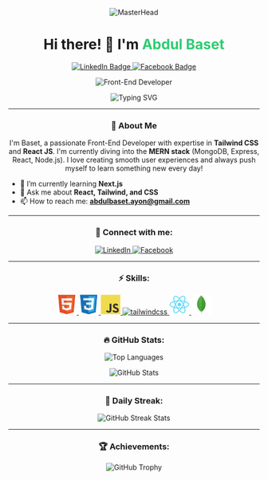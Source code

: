 <!-- Add the MasterHead with your banner -->
<p align="center">
  <img src="https://i.ibb.co/Sn1WwcJ/Neon-Modern-Futuristic-Simple-Gaming-You-Tube-Banner.png" alt="MasterHead" />
</p>

<h1 align="center">Hi there! 👋 I'm <a href="https://ayonjr.io" style="color: #2ecc71; text-decoration: none;">Abdul Baset</a></h1>

<p align="center">
  <a href="https://linkedin.com/in/abdul-baset" target="_blank">
    <img src="https://img.shields.io/badge/LinkedIn-Abdul%20Baset-0A66C2?style=for-the-badge&logo=linkedin&logoColor=white" alt="LinkedIn Badge"/>
  </a>
  <a href="https://fb.com/abdul-baset" target="_blank">
    <img src="https://img.shields.io/badge/Facebook-Abdul%20Baset-1877F2?style=for-the-badge&logo=facebook&logoColor=white" alt="Facebook Badge"/>
  </a>
</p>

<p align="center">
  <img src="https://img.shields.io/badge/Frontend%20Developer-%23E44D26.svg?style=for-the-badge&logo=html5&logoColor=white" alt="Front-End Developer"/>
</p>

<p align="center">
  <img src="https://readme-typing-svg.herokuapp.com?color=%233498db&lines=Front-End+Developer+%7C+MERN+Stack+Learner;Creating+Responsive+and+Modern+UIs" alt="Typing SVG" />
</p>

---

<h3 align="center">🚀 About Me</h3>
<p align="center">
  I'm Baset, a passionate Front-End Developer with expertise in <strong>Tailwind CSS</strong> and <strong>React JS</strong>. I'm currently diving into the <strong>MERN stack</strong> (MongoDB, Express, React, Node.js). I love creating smooth user experiences and always push myself to learn something new every day!
</p>

- 🌱 I’m currently learning **Next.js**
- 💬 Ask me about **React, Tailwind, and CSS**
- 📫 How to reach me: **abdulbaset.ayon@gmail.com**

---

<h3 align="center">💼 Connect with me:</h3>
<p align="center">
  <a href="https://linkedin.com/in/abdul-baset" target="_blank">
    <img src="https://img.shields.io/badge/LinkedIn-Abdul%20Baset-0A66C2?style=for-the-badge&logo=linkedin&logoColor=white" alt="LinkedIn"/>
  </a>
  <a href="https://fb.com/abdul-baset" target="_blank">
    <img src="https://img.shields.io/badge/Facebook-Abdul%20Baset-1877F2?style=for-the-badge&logo=facebook&logoColor=white" alt="Facebook"/>
  </a>
</p>

---

<h3 align="center">⚡ Skills:</h3>
<p align="center">
  <a href="https://www.w3.org/html/" target="_blank" rel="noreferrer">
    <img src="https://raw.githubusercontent.com/devicons/devicon/master/icons/html5/html5-original.svg" alt="html5" width="40" height="40"/>
  </a>
  <a href="https://www.w3schools.com/css/" target="_blank" rel="noreferrer">
    <img src="https://raw.githubusercontent.com/devicons/devicon/master/icons/css3/css3-original.svg" alt="css3" width="40" height="40"/>
  </a>
  <a href="https://developer.mozilla.org/en-US/docs/Web/JavaScript" target="_blank" rel="noreferrer">
    <img src="https://raw.githubusercontent.com/devicons/devicon/master/icons/javascript/javascript-original.svg" alt="javascript" width="40" height="40"/>
  </a>
  <a href="https://tailwindcss.com/" target="_blank" rel="noreferrer">
    <img src="https://www.vectorlogo.zone/logos/tailwindcss/tailwindcss-icon.svg" alt="tailwindcss" width="40" height="40"/>
  </a>
  <a href="https://reactjs.org/" target="_blank" rel="noreferrer">
    <img src="https://raw.githubusercontent.com/devicons/devicon/master/icons/react/react-original.svg" alt="react" width="40" height="40"/>
  </a>
  <a href="https://www.mongodb.com/" target="_blank" rel="noreferrer">
    <img src="https://raw.githubusercontent.com/devicons/devicon/master/icons/mongodb/mongodb-original.svg" alt="mongodb" width="40" height="40"/>
  </a>
</p>

---

<h3 align="center">🔥 GitHub Stats:</h3>
<p align="center">
  <img src="https://github-readme-stats.vercel.app/api/top-langs?username=ayonjr&show_icons=true&locale=en&layout=compact&theme=dracula" alt="Top Languages" />
</p>
<p align="center">
  <img src="https://github-readme-stats.vercel.app/api?username=ayonjr&show_icons=true&theme=dracula&count_private=true&hide_title=true" alt="GitHub Stats" />
</p>

---

<h3 align="center">🌟 Daily Streak:</h3>
<p align="center">
  <img src="https://github-readme-streak-stats.herokuapp.com/?user=ayonjr&theme=dracula" alt="GitHub Streak Stats" />
</p>

---

<h3 align="center">🏆 Achievements:</h3>
<p align="center">
  <img src="https://github-profile-trophy.vercel.app/?username=ayonjr&theme=onestar&no-frame=true&row=1&column=6" alt="GitHub Trophy" />
</p>
